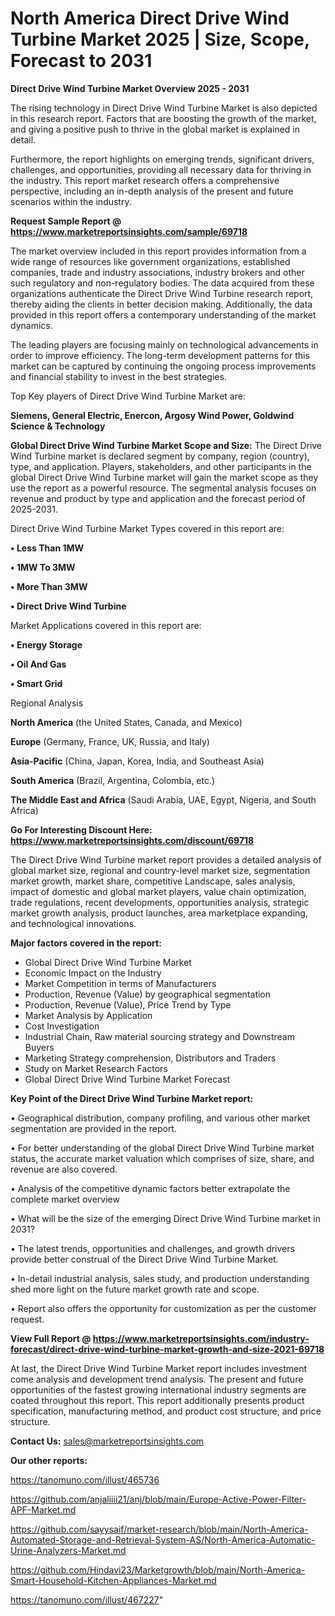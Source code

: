 # North America Direct Drive Wind Turbine Market 2025 | Size, Scope, Forecast to 2031

<Strong> Direct Drive Wind Turbine Market Overview 2025 - 2031</strong>

The rising technology in Direct Drive Wind Turbine Market is also depicted in this research report. Factors that are boosting the growth of the market, and giving a positive push to thrive in the global market is explained in detail.

Furthermore, the report highlights on emerging trends, significant drivers, challenges, and opportunities, providing all necessary data for thriving in the industry. This report market research offers a comprehensive perspective, including an in-depth analysis of the present and future scenarios within the industry.

<strong>Request Sample Report @ <a href=https://www.marketreportsinsights.com/sample/69718>https://www.marketreportsinsights.com/sample/69718</a></strong>

The market overview included in this report provides information from a wide range of resources like government organizations, established companies, trade and industry associations, industry brokers and other such regulatory and non-regulatory bodies. The data acquired from these organizations authenticate the Direct Drive Wind Turbine research report, thereby aiding the clients in better decision making. Additionally, the data provided in this report offers a contemporary understanding of the market dynamics.

The leading players are focusing mainly on technological advancements in order to improve efficiency. The long-term development patterns for this market can be captured by continuing the ongoing process improvements and financial stability to invest in the best strategies.

Top Key players of Direct Drive Wind Turbine Market are:

<strong>Siemens, General Electric, Enercon, Argosy Wind Power, Goldwind Science & Technology</strong>

<strong><b>Global Direct Drive Wind Turbine Market Scope and Size:</b></strong>
The Direct Drive Wind Turbine market is declared segment by company, region (country), type, and application. Players, stakeholders, and other participants in the global Direct Drive Wind Turbine market will gain the market scope as they use the report as a powerful resource. The segmental analysis focuses on revenue and product by type and application and the forecast period of 2025-2031.

Direct Drive Wind Turbine Market Types covered in this report are:

<strong>• Less Than 1MW

• 1MW To 3MW

• More Than 3MW

• Direct Drive Wind Turbine</strong>

Market Applications covered in this report are:

<strong>• Energy Storage

• Oil And Gas

• Smart Grid</strong> 

Regional Analysis

<strong>North America</strong> (the United States, Canada, and Mexico)

<strong>Europe</strong> (Germany, France, UK, Russia, and Italy)

<strong>Asia-Pacific</strong> (China, Japan, Korea, India, and Southeast Asia)

<strong>South America</strong> (Brazil, Argentina, Colombia, etc.)

<strong>The Middle East and Africa</strong> (Saudi Arabia, UAE, Egypt, Nigeria, and South Africa)

<strong>Go For Interesting Discount Here: <a href=https://www.marketreportsinsights.com/discount/69718>https://www.marketreportsinsights.com/discount/69718</a></strong>

The Direct Drive Wind Turbine market report provides a detailed analysis of global market size, regional and country-level market size, segmentation market growth, market share, competitive Landscape, sales analysis, impact of domestic and global market players, value chain optimization, trade regulations, recent developments, opportunities analysis, strategic market growth analysis, product launches, area marketplace expanding, and technological innovations.

<strong><b>Major factors covered in the report:</b></strong>
<ul>
  <li>Global Direct Drive Wind Turbine Market </li>
  <li>Economic Impact on the Industry</li>
  <li>Market Competition in terms of Manufacturers</li>
  <li>Production, Revenue (Value) by geographical segmentation</li>
  <li>Production, Revenue (Value), Price Trend by Type</li>
  <li>Market Analysis by Application</li>
  <li>Cost Investigation</li>
  <li>Industrial Chain, Raw material sourcing strategy and Downstream Buyers</li>
  <li>Marketing Strategy comprehension, Distributors and Traders</li>
  <li>Study on Market Research Factors</li>
  <li>Global Direct Drive Wind Turbine Market Forecast</li>
</ul>

<strong><b>Key Point of the Direct Drive Wind Turbine Market report:</b></strong>

• Geographical distribution, company profiling, and various other market segmentation are provided in the report.

• For better understanding of the global Direct Drive Wind Turbine market status, the accurate market valuation which comprises of size, share, and revenue are also covered.

• Analysis of the competitive dynamic factors better extrapolate the complete market overview

• What will be the size of the emerging Direct Drive Wind Turbine market in 2031?

• The latest trends, opportunities and challenges, and growth drivers provide better construal of the Direct Drive Wind Turbine Market.

• In-detail industrial analysis, sales study, and production understanding shed more light on the future market growth rate and scope.

• Report also offers the opportunity for customization as per the customer request.

<strong><b>View Full Report @ <a href=https://www.marketreportsinsights.com/industry-forecast/direct-drive-wind-turbine-market-growth-and-size-2021-69718>https://www.marketreportsinsights.com/industry-forecast/direct-drive-wind-turbine-market-growth-and-size-2021-69718</a></b></strong>


At last, the Direct Drive Wind Turbine Market report includes investment come analysis and development trend analysis. The present and future opportunities of the fastest growing international industry segments are coated throughout this report. This report additionally presents product specification, manufacturing method, and product cost structure, and price structure.

<strong>Contact Us:</strong>
sales@marketreportsinsights.com

<strong>Our other reports:</strong>

<a href=https://tanomuno.com/illust/465736>https://tanomuno.com/illust/465736</a>

<a href=https://github.com/anjaliiii21/anj/blob/main/Europe-Active-Power-Filter-APF-Market.md>https://github.com/anjaliiii21/anj/blob/main/Europe-Active-Power-Filter-APF-Market.md</a>

<a href=https://github.com/sayysaif/market-research/blob/main/North-America-Automated-Storage-and-Retrieval-System-AS/North-America-Automatic-Urine-Analyzers-Market.md>https://github.com/sayysaif/market-research/blob/main/North-America-Automated-Storage-and-Retrieval-System-AS/North-America-Automatic-Urine-Analyzers-Market.md</a>

<a href=https://github.com/Hindavi23/Marketgrowth/blob/main/North-America-Smart-Household-Kitchen-Appliances-Market.md>https://github.com/Hindavi23/Marketgrowth/blob/main/North-America-Smart-Household-Kitchen-Appliances-Market.md</a>

<a href=https://tanomuno.com/illust/467227>https://tanomuno.com/illust/467227</a>"
